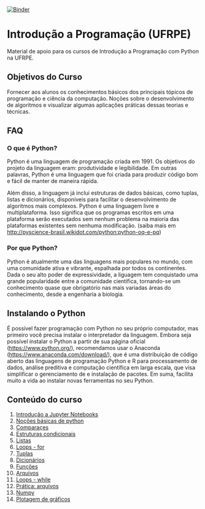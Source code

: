 [![Binder](https://mybinder.org/badge_logo.svg)](https://mybinder.org/v2/gh/ufrpe-ic/intro-python/master?urlpath=lab/)

# Introdução a Programação (UFRPE)
Material de apoio para os cursos de Introdução a Programação com Python na UFRPE.

## Objetivos do Curso
Fornecer aos alunos os conhecimentos básicos dos principais tópicos de programação e ciência da computação. Noções sobre o desenvolvimento de algoritmos e visualizar algumas aplicações práticas dessas teorias e técnicas.

## FAQ
### O que é Python?
Python é uma linguagem de programação criada em 1991. Os objetivos do projeto da linguagem eram: produtividade e legibilidade. Em outras palavras, Python é uma linguagem que foi criada para produzir código bom e fácil de manter de maneira rápida. 

Além disso, a linguagem já inclui estruturas de dados básicas, como tuplas, listas e dicionários, disponíveis para facilitar o desenvolvimento de algoritmos mais complexos. Python é uma linguagem livre e multiplataforma. Isso significa que os programas escritos em uma plataforma serão executados sem nenhum problema na maioria das plataformas existentes sem nenhuma modificação. (saiba mais em http://pyscience-brasil.wikidot.com/python:python-oq-e-pq)

### Por que Python?
Python é atualmente uma das linguagens mais populares no mundo, com uma comunidade ativa e vibrante, espalhada por todos os continentes. Dada o seu alto poder de expressividade, a liguagem tem conquistado uma grande popularidade entre a comunidade científica, tornando-se um conhecimento quase que obrigatório nas mais variadas áreas do conhecimento, desde a engenharia a biologia.

## Instalando o Python
É possível fazer programação com Python no seu próprio computador, mas primeiro você precisa instalar o interpretador da linguagem. Embora seja possível instalar o Python a partir de sua página oficial (https://www.python.org/), recomendamos usar o Anaconda (https://www.anaconda.com/download/), que é uma distribuição de código aberto das linguagens de programação Python e R para processamento de dados, análise preditiva e computação científica em larga escala, que visa simplificar o gerenciamento de e instalação de pacotes. Em suma, facilita muito a vida ao instalar novas ferramentas no seu Python.

## Conteúdo do curso
1. [Introdução a Jupyter Notebooks](https://github.com/ufrpe-ic/intro-python/blob/master/notebooks/00_Intro.ipynb)
2. [Noções básicas de python](https://github.com/ufrpe-ic/intro-python/blob/master/notebooks/01_IntroPython.ipynb)
3. [Comparaçes](https://github.com/ufrpe-ic/intro-python/blob/master/notebooks/02_Comparações.ipynb)
4. [Estruturas condicionais](https://github.com/ufrpe-ic/intro-python/blob/master/notebooks/03_Condicionais.ipynb)
5. [Listas](https://github.com/ufrpe-ic/intro-python/blob/master/notebooks/04_Listas.ipynb)
6. [Loops - for](https://github.com/ufrpe-ic/intro-python/blob/master/notebooks/05_ListasLoops.ipynb)
7. [Tuplas](https://github.com/ufrpe-ic/intro-python/blob/master/notebooks/06_Tuplas.ipynb)
8. [Dicionários](https://github.com/ufrpe-ic/intro-python/blob/master/notebooks/07_Dicionarios.ipynb)
9. [Funções](https://github.com/ufrpe-ic/intro-python/blob/master/notebooks/08_Funcoes.ipynb)
10. [Arquivos](https://github.com/ufrpe-ic/intro-python/blob/master/notebooks/09_Arquivos.ipynb)
11. [Loops - while](https://github.com/ufrpe-ic/intro-python/blob/master/notebooks/10_LoopWhile.ipynb)
12. [Prática: arquivos](https://github.com/ufrpe-ic/intro-python/blob/master/notebooks/11_PraticaArquivos.ipynb)
13. [Numpy](https://github.com/ufrpe-ic/intro-python/blob/master/notebooks/12_Numpy.ipynb)
14. [Plotagem de gráficos](https://github.com/ufrpe-ic/intro-python/blob/master/notebooks/13_Matplotlib.ipynb)

